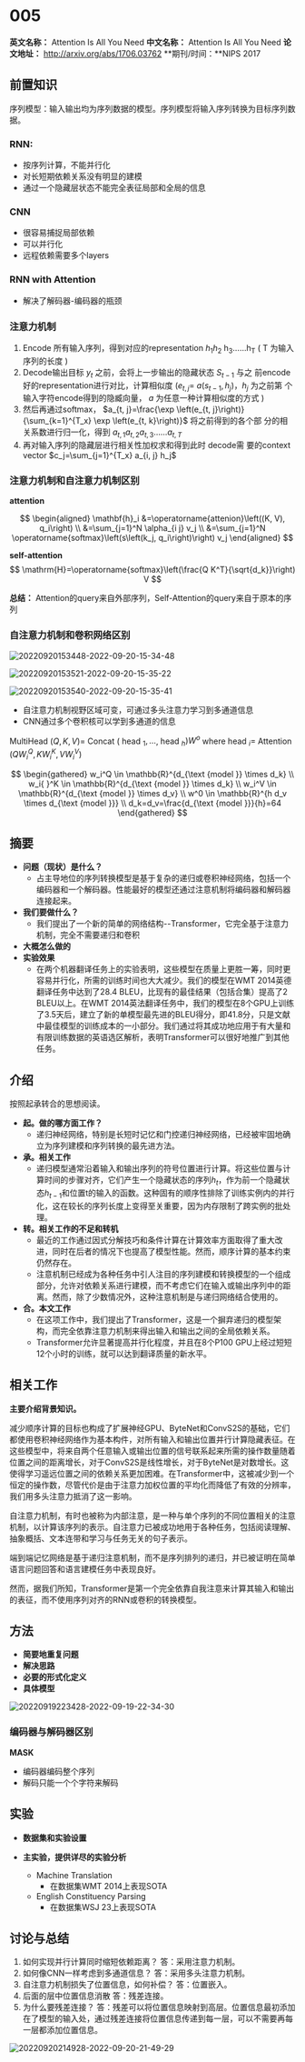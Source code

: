 # 005

**英文名称：** Attention Is All You Need
**中文名称：** Attention Is All You Need
**论文地址：** http://arxiv.org/abs/1706.03762
**期刊/时间：**NIPS 2017

## 前置知识

序列模型：输入输出均为序列数据的模型。序列模型将输入序列转换为目标序列数据。

### RNN:

- 按序列计算，不能并行化
- 对长短期依赖关系没有明显的建模
- 通过一个隐藏层状态不能完全表征局部和全局的信息

### CNN

- 很容易捕捉局部依赖
- 可以并行化
- 远程依赖需要多个layers

### RNN with Attention

- 解决了解码器-编码器的瓶颈

### 注意力机制

1. Encode 所有输入序列，得到对应的representation $h_1 h_2$ $\mathrm{h}_3 \ldots \ldots \mathrm{h}_{\mathrm{T}}$ ( $\mathrm{T}$ 为输入序列的长度 )
2. Decode输出目标 $y_t$ 之前，会将上一步输出的隐藏状态 $S_{t-1}$ 与之 前encode好的representation进行对比，计算相似度 $\left(e_{t, j}=\right.$ $a\left(s_{t-1}, h_j\right) ， h_j$ 为之前第 个输入字符encode得到的隐臧向量， $a$ 为任意一种计算相似度的方式 )
3. 然后再通过softmax， $a_{t, j}=\frac{\exp \left(e_{t, j}\right)}{\sum_{k=1}^{T_x} \exp \left(e_{t, k}\right)}$ 将之前得到的各个部 分的相关系数进行归一化，得到 $a_{t, 1} a_{t, 2} a_{t, 3} \ldots \ldots a_{t, T}$
4. 再对输入序列的隐藏层进行相关性加权求和得到此时 decode需 要的context vector $c_j=\sum_{j=1}^{T_x} a_{i, j} h_j$

### 注意力机制和自注意力机制区别

**attention**

$$
\begin{aligned}
\mathbf{h}_i &=\operatorname{attenion}\left((K, V), q_i\right) \\
&=\sum_{j=1}^N \alpha_{i j} v_j \\
&=\sum_{j=1}^N \operatorname{softmax}\left(s\left(k_j, q_i\right)\right) v_j
\end{aligned}
$$

**self-attention**
$$
\mathrm{H}=\operatorname{softmax}\left(\frac{Q K^T}{\sqrt{d_k}}\right) V
$$

**总结：** Attention的query来自外部序列，Self-Attention的query来自于原本的序列

### 自注意力机制和卷积网络区别

![20220920153448-2022-09-20-15-34-48](https://cdn.jsdelivr.net/gh/ironartisan/picRepo/20220920153448-2022-09-20-15-34-48.png)

![20220920153521-2022-09-20-15-35-22](https://cdn.jsdelivr.net/gh/ironartisan/picRepo/20220920153521-2022-09-20-15-35-22.png)

![20220920153540-2022-09-20-15-35-41](https://cdn.jsdelivr.net/gh/ironartisan/picRepo/20220920153540-2022-09-20-15-35-41.png)

- 自注意力机制视野区域可变，可通过多头注意力学习到多通道信息
- CNN通过多个卷积核可以学到多通道的信息

MultiHead $(Q, K, V)=$ Concat $\left(\right.$ head $_1, \ldots$, head $\left._h\right) W^o$ where head $_i=$ Attention $\left(Q W_i^Q, K W_i^K, V W_i^V\right)$

$$
\begin{gathered}
w_i^Q \in \mathbb{R}^{d_{\text {model }} \times d_k} \\
w_i{ }^K \in \mathbb{R}^{d_{\text {model }} \times d_k} \\
w_i^V \in \mathbb{R}^{d_{\text {model }} \times d_v} \\
w^0 \in \mathbb{R}^{h d_v \times d_{\text {model }}} \\
d_k=d_v=\frac{d_{\text {model }}}{h}=64
\end{gathered}
$$




## 摘要

- **问题（现状）是什么？**
  - 占主导地位的序列转换模型是基于复杂的递归或卷积神经网络，包括一个编码器和一个解码器。性能最好的模型还通过注意机制将编码器和解码器连接起来。
- **我们要做什么？**
  - 我们提出了一个新的简单的网络结构--Transformer，它完全基于注意力机制，完全不需要递归和卷积
- **大概怎么做的**
- **实验效果**
  - 在两个机器翻译任务上的实验表明，这些模型在质量上更胜一筹，同时更容易并行化，所需的训练时间也大大减少。我们的模型在WMT 2014英德翻译任务中达到了28.4 BLEU，比现有的最佳结果（包括合集）提高了2 BLEU以上。在WMT 2014英法翻译任务中，我们的模型在8个GPU上训练了3.5天后，建立了新的单模型最先进的BLEU得分，即41.8分，只是文献中最佳模型的训练成本的一小部分。我们通过将其成功地应用于有大量和有限训练数据的英语选区解析，表明Transformer可以很好地推广到其他任务。

## 介绍

按照起承转合的思想阅读。
- **起。做的哪方面工作？**
  - 递归神经网络，特别是长短时记忆和门控递归神经网络，已经被牢固地确立为序列建模和序列转换的最先进方法。
- **承。相关工作**
  - 递归模型通常沿着输入和输出序列的符号位置进行计算。将这些位置与计算时间的步骤对齐，它们产生一个隐藏状态的序列$h_t$，作为前一个隐藏状态$h_{t-1}$和位置t的输入的函数。这种固有的顺序性排除了训练实例内的并行化，这在较长的序列长度上变得至关重要，因为内存限制了跨实例的批处理。
- **转。相关工作的不足和转机**
  - 最近的工作通过因式分解技巧和条件计算在计算效率方面取得了重大改进，同时在后者的情况下也提高了模型性能。然而，顺序计算的基本约束仍然存在。
  - 注意机制已经成为各种任务中引人注目的序列建模和转换模型的一个组成部分，允许对依赖关系进行建模，而不考虑它们在输入或输出序列中的距离。然而，除了少数情况外，这种注意机制是与递归网络结合使用的。
- **合。本文工作**
  - 在这项工作中，我们提出了Transformer，这是一个摒弃递归的模型架构，而完全依靠注意力机制来得出输入和输出之间的全局依赖关系。
  - Transformer允许显著提高并行化程度，并且在8个P100 GPU上经过短短12个小时的训练，就可以达到翻译质量的新水平。



## 相关工作

**主要介绍背景知识。**

减少顺序计算的目标也构成了扩展神经GPU、ByteNet和ConvS2S的基础，它们都使用卷积神经网络作为基本构件，对所有输入和输出位置并行计算隐藏表征。在这些模型中，将来自两个任意输入或输出位置的信号联系起来所需的操作数量随着位置之间的距离增长，对于ConvS2S是线性增长，对于ByteNet是对数增长。这使得学习遥远位置之间的依赖关系更加困难。在Transformer中，这被减少到一个恒定的操作数，尽管代价是由于注意力加权位置的平均化而降低了有效的分辨率，我们用多头注意力抵消了这一影响。

自注意力机制，有时也被称为内部注意，是一种与单个序列的不同位置相关的注意机制，以计算该序列的表示。自注意力已被成功地用于各种任务，包括阅读理解、抽象概括、文本连带和学习与任务无关的句子表示。

端到端记忆网络是基于递归注意机制，而不是序列排列的递归，并已被证明在简单语言问题回答和语言建模任务中表现良好。

然而，据我们所知，Transformer是第一个完全依靠自我注意来计算其输入和输出的表征，而不使用序列对齐的RNN或卷积的转换模型。

## 方法

- **简要地重复问题**
- **解决思路**
- **必要的形式化定义**
- **具体模型**


![20220919223428-2022-09-19-22-34-30](https://cdn.jsdelivr.net/gh/ironartisan/picRepo/20220919223428-2022-09-19-22-34-30.png)

### 编码器与解码器区别

**MASK**

- 编码器编码整个序列
- 解码只能一个个字符来解码

## 实验

- **数据集和实验设置**
- **主实验，提供详尽的实验分析**


  - Machine Translation
    - 在数据集WMT 2014上表现SOTA
  -  English Constituency Parsing
     - 在数据集WSJ 23上表现SOTA

## 讨论与总结

1. 如何实现并行计算同时缩短依赖距离？
   答：采用注意力机制。
2. 如何像CNN一样考虑到多通道信息？
   答：采用多头注意力机制。
3. 自注意力机制损失了位置信息，如何补偿？
   答：位置嵌入。
4. 后面的层中位置信息消散
   答：残差连接。
5. 为什么要残差连接？
   答：残差可以将位置信息映射到高层。位置信息最初添加在了模型的输入处，通过残差连接将位置信息传递到每一层，可以不需要再每一层都添加位置信息。

![20220920214928-2022-09-20-21-49-29](https://cdn.jsdelivr.net/gh/ironartisan/picRepo/20220920214928-2022-09-20-21-49-29.png)

